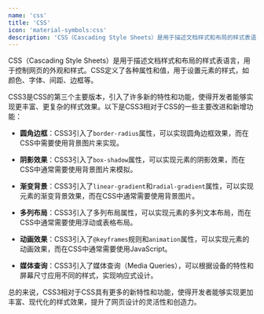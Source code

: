 ```yaml
---
name: 'css'
title: 'CSS'
icon: 'material-symbols:css'
description: 'CSS（Cascading Style Sheets）是用于描述文档样式和布局的样式表语言，用于控制网页的外观和样式。CSS定义了各种属性和值，用于设置元素的样式，如颜色、字体、间距、边框等'
---
```


CSS（Cascading Style Sheets）是用于描述文档样式和布局的样式表语言，用于控制网页的外观和样式。CSS定义了各种属性和值，用于设置元素的样式，如颜色、字体、间距、边框等。

CSS3是CSS的第三个主要版本，引入了许多新的特性和功能，使得开发者能够实现更丰富、更复杂的样式效果。以下是CSS3相对于CSS的一些主要改进和新增功能：

- **圆角边框**：CSS3引入了`border-radius`属性，可以实现圆角边框效果，而在CSS中需要使用背景图片来实现。

- **阴影效果**：CSS3引入了`box-shadow`属性，可以实现元素的阴影效果，而在CSS中通常需要使用背景图片来模拟。

- **渐变背景**：CSS3引入了`linear-gradient`和`radial-gradient`属性，可以实现元素的渐变背景效果，而在CSS中通常需要使用背景图片。

- **多列布局**：CSS3引入了多列布局属性，可以实现元素的多列文本布局，而在CSS中通常需要使用浮动或表格布局。

- **动画效果**：CSS3引入了`@keyframes`规则和`animation`属性，可以实现元素的动画效果，而在CSS中通常需要使用JavaScript。

- **媒体查询**：CSS3引入了媒体查询（Media Queries），可以根据设备的特性和屏幕尺寸应用不同的样式，实现响应式设计。

总的来说，CSS3相对于CSS具有更多的新特性和功能，使得开发者能够实现更加丰富、现代化的样式效果，提升了网页设计的灵活性和创造力。